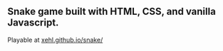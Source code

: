 ## Snake game built with HTML, CSS, and vanilla Javascript.

Playable at [xehl.github.io/snake/](https://ehlee95.github.io/snake/)
